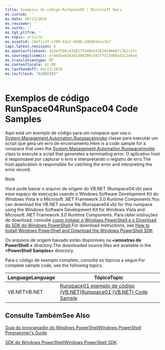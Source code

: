 ```yaml
---
title: Exemplos de código RunSpace04 | Microsoft Docs
ms.custom: ''
ms.date: 09/13/2016
ms.reviewer: ''
ms.suite: ''
ms.tgt_pltfrm: ''
ms.topic: article
ms.assetid: cb6fcc47-cf89-43e7-b686-3d60934ce3e7
caps.latest.revision: 6
ms.openlocfilehash: 2a3e7598c433027fdd96343829c0606fc7b1c37c
ms.sourcegitcommit: e7445ba8203da304286c591ff513900ad1c244a4
ms.translationtype: MT
ms.contentlocale: pt-BR
ms.lasthandoff: 04/23/2019
ms.locfileid: "62081352"
---
```

# <a name="runspace04-code-samples"></a><span data-ttu-id="76d18-102">Exemplos de código RunSpace04</span><span class="sxs-lookup"><span data-stu-id="76d18-102">RunSpace04 Code Samples</span></span>

<span data-ttu-id="76d18-103">Aqui está um exemplo de código para um runspace que usa o [System.Management.Automation.Runspaceinvoke](/dotnet/api/System.Management.Automation.RunspaceInvoke) classe para executar um script que gera um erro de encerramento.</span><span class="sxs-lookup"><span data-stu-id="76d18-103">Here is a code sample for a runspace that uses the [System.Management.Automation.Runspaceinvoke](/dotnet/api/System.Management.Automation.RunspaceInvoke) class to execute a script that generates a terminating error.</span></span> <span data-ttu-id="76d18-104">O aplicativo host é responsável por capturar o erro e interpretando o registro de erro.</span><span class="sxs-lookup"><span data-stu-id="76d18-104">The host application is responsible for catching the error and interpreting the error record.</span></span>

> [!NOTE]
> <span data-ttu-id="76d18-105">Você pode baixar o arquivo de origem do VB.NET (Runspace04.vb) para esse espaço de execução usando o Windows Software Development Kit do Windows Vista e o Microsoft .NET Framework 3.0 Runtime Components.</span><span class="sxs-lookup"><span data-stu-id="76d18-105">You can download the VB.NET source file (Runspace04.vb) for this runspace using the Windows Software Development Kit for Windows Vista and Microsoft .NET Framework 3.0 Runtime Components.</span></span> <span data-ttu-id="76d18-106">Para obter instruções de download, consulte [como instalar o Windows PowerShell e o Download do SDK do Windows PowerShell](/powershell/developer/installing-the-windows-powershell-sdk).</span><span class="sxs-lookup"><span data-stu-id="76d18-106">For download instructions, see [How to Install Windows PowerShell and Download the Windows PowerShell SDK](/powershell/developer/installing-the-windows-powershell-sdk).</span></span>
>
> <span data-ttu-id="76d18-107">Os arquivos de origem baixado estão disponíveis na  **\<amostras do PowerShell >** directory.</span><span class="sxs-lookup"><span data-stu-id="76d18-107">The downloaded source files are available in the **\<PowerShell Samples>** directory.</span></span>

<span data-ttu-id="76d18-108">Para o código de exemplo completo, consulte os tópicos a seguir.</span><span class="sxs-lookup"><span data-stu-id="76d18-108">For complete sample code, see the following topics.</span></span>

|<span data-ttu-id="76d18-109">Language</span><span class="sxs-lookup"><span data-stu-id="76d18-109">Language</span></span>|<span data-ttu-id="76d18-110">Tópico</span><span class="sxs-lookup"><span data-stu-id="76d18-110">Topic</span></span>|
|--------------|-----------|
|<span data-ttu-id="76d18-111">VB.NET</span><span class="sxs-lookup"><span data-stu-id="76d18-111">VB.NET</span></span>|[<span data-ttu-id="76d18-112">Runspace01 exemplo de código (VB.NET)</span><span class="sxs-lookup"><span data-stu-id="76d18-112">Runspace01 (VB.NET) Code Sample</span></span>](./runspace01-vb-net-code-sample.md)|

## <a name="see-also"></a><span data-ttu-id="76d18-113">Consulte Também</span><span class="sxs-lookup"><span data-stu-id="76d18-113">See Also</span></span>

[<span data-ttu-id="76d18-114">Guia do programador do Windows PowerShell</span><span class="sxs-lookup"><span data-stu-id="76d18-114">Windows PowerShell Programmer's Guide</span></span>](./windows-powershell-programmer-s-guide.md)

[<span data-ttu-id="76d18-115">SDK do Windows PowerShell</span><span class="sxs-lookup"><span data-stu-id="76d18-115">Windows PowerShell SDK</span></span>](../windows-powershell-reference.md)